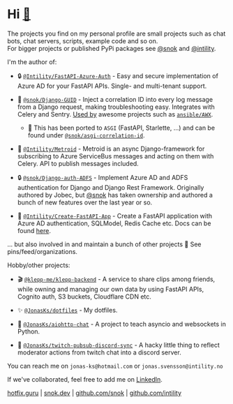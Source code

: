 # Hi [🐍](https://snok.dev)
The projects you find on my personal profile are small projects such as chat bots, chat servers, scripts, example code and so on.  
For bigger projects or published PyPi packages see [@snok](https://github.com/snok) and [@intility](https://github.com/intility).

I'm the author of:

* 🔒 [`@Intility/FastAPI-Azure-Auth`](https://github.com/intility/fastapi-azure-auth) - Easy and secure implementation of Azure AD for your FastAPI APIs. Single- and multi-tenant support.

* 📝 [`@snok/Django-GUID`](https://github.com/snok/django-guid) - Inject a correlation ID into every log message from a Django request, making troubleshooting easy. Integrates with Celery and Sentry. [Used by](https://github.com/snok/django-guid/network/dependents?package_id=UGFja2FnZS03NjU4NDA3NzQ%3D) awesome projects such as [`ansible/AWX`](https://github.com/ansible/awx). 
  * 📝 This has been ported to `ASGI` (FastAPI, Starlette, ...) and can be found under [`@snok/asgi-correlation-id`](https://github.com/snok/asgi-correlation-id).

* 🚂 [`@Intility/Metroid`](https://github.com/intility/metroid) - Metroid is an async Django-framework for subscribing to Azure ServiceBus messages and acting on them with Celery. API to publish messages included. 

* 🔒 [`@snok/Django-auth-ADFS`](https://github.com/snok/django-auth-adfs) - Implement Azure AD and ADFS authentication for Django and Django Rest Framework. Originally authored by Jobec, but [@snok](https://github.com/snok) has taken ownership and authored a bunch of new features over the last year or so.

* 📜 [`@Intility/Create-FastAPI-App`](https://github.com/intility/templates) - Create a FastAPI application with Azure AD authentication, SQLModel, Redis Cache etc. Docs can be found [here](https://create.intility.app/).

... but also involved in and maintain a bunch of other projects 🚀 See pins/feed/organizations. 

Hobby/other projects:
* 🎬 [`@klepp-me/klepp-backend`](https://github.com/jonasks/klepp-backend) - A service to share clips among friends, while owning and managing our own data by using FastAPI APIs, Cognito auth, S3 buckets, Cloudflare CDN etc.

* ✨ [`@JonasKs/dotfiles`](https://github.com/jonasks/dotfiles) - My dotfiles.

* 💬 [`@JonasKs/aiohttp-chat`](https://github.com/JonasKs/aiohttp-chat) - A project to teach asyncio and websockets in Python. 

* 🔨 [`@JonasKs/twitch-pubsub-discord-sync`](https://github.com/JonasKs/twitch-pubsub-discord-sync) - A hacky little thing to reflect moderator actions from twitch chat into a discord server.

You can reach me on `jonas-ks@hotmail.com` or `jonas.svensson@intility.no`

If we've collaborated, feel free to add me on [LinkedIn](https://linkedin.com/in/jonasks).


[hotfix.guru](https://hotfix.guru) | [snok.dev](https://snok.dev) | [github.com/snok](https://github.com/snok) | [github.com/intility](https://github.com/intility)

